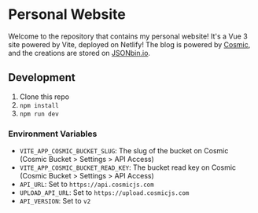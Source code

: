 # Personal Website
Welcome to the repository that contains my personal website! It's a Vue 3 site powered by Vite, deployed on Netlify! The blog is powered by [Cosmic](https://www.cosmicjs.com/), and the creations are stored on [JSONbin.io](https://jsonbin.io/).

## Development
1. Clone this repo
2. `npm install`
3. `npm run dev`

### Environment Variables
- `VITE_APP_COSMIC_BUCKET_SLUG`: The slug of the bucket on Cosmic (Cosmic Bucket > Settings > API Access)
- `VITE_APP_COSMIC_BUCKET_READ_KEY`: The bucket read key on Cosmic (Cosmic Bucket > Settings > API Access)
- `API_URL`: Set to `https://api.cosmicjs.com`
- `UPLOAD_API_URL`: Set to `https://upload.cosmicjs.com`
- `API_VERSION`: Set to `v2`